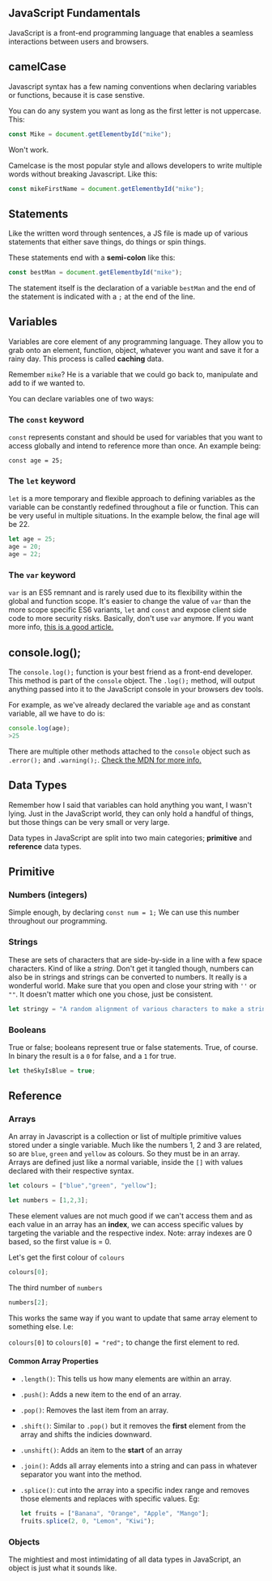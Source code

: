 ## JavaScript Fundamentals

JavaScript is a front-end programming language that enables a seamless interactions between users and browsers. 

## camelCase 

Javascript syntax has a few naming conventions when declaring variables or functions, because it is case senstive. 

You can do any system you want as long as the first letter is not uppercase. This:

```javascript
const Mike = document.getElementbyId("mike");
```

Won't work.

Camelcase is the most popular style and allows developers to write multiple words without breaking Javascript. Like this:

```javascript
const mikeFirstName = document.getElementbyId("mike");
```

## Statements 

Like the written word through sentences, a JS file is made up of various statements that either save things, do things or spin things. 

These statements end with a **semi-colon** like this: 

```javascript 
const bestMan = document.getElementbyId("mike");
```

The statement itself is the declaration of a variable `bestMan` and the end of the statement is indicated with a `;` at the end of the line.

## Variables 

Variables are core element of any programming language. They allow you to grab onto an element, function, object, whatever you want and save it for a rainy day. This process is called **caching** data. 

Remember `mike`? He is a variable that we could go back to, manipulate and add to if we wanted to. 

You can declare variables one of two ways: 

### The ```const``` keyword

`const` represents constant and should be used for variables that you want to access globally and intend to reference more than once. An example being:

   `const age = 25;` 

### The `let` keyword

`let` is a more temporary and flexible approach to defining variables as the variable can be constantly redefined throughout a file or function. This can be very useful in multiple situations. In the example below, the final age will be 22. 

   ```javascript
   let age = 25;
   age = 20;
   age = 22;
   ```

### The `var` keyword

`var` is an ES5 remnant and is rarely used due to its flexibility within the global and function scope. It's easier to change the value of `var` than the more scope specific ES6 variants, `let` and `const` and expose client side code to more security risks. Basically, don't use `var` anymore. If you want more info, [this is a good article.](https://levelup.gitconnected.com/stop-using-var-to-declare-variables-in-javascript-6c0caec16f43)


## console.log();

The `console.log();` function is your best friend as a front-end developer. This method is part of the `console` object. The `.log();` method, will output anything passed into it to the JavaScript console in your browsers dev tools. 

For example, as we've already declared the variable `age` and as constant variable, all we have to do is: 

```javascript
console.log(age);
>25
```

There are multiple other methods attached to the `console` object such as `.error();` and `.warning();`. [Check the MDN for more info.](https://developer.mozilla.org/en-US/docs/Web/API/console)


## Data Types

Remember how I said that variables can hold anything you want, I wasn't lying. Just in the JavaScript world, they can only hold a handful of things, but those things can be very small or very large. 

Data types in JavaScript are split into two main categories; **primitive** and **reference** data types. 

## Primitive

### Numbers (integers)

Simple enough, by declaring `const num = 1;` We can use this number throughout our programming. 

### Strings 

These are sets of characters that are side-by-side in a line with a few space characters. Kind of like a *string*. Don't get it tangled though, numbers can also be in strings and strings can be converted to numbers. It really is a wonderful world. Make sure that you open and close your string with `''` or `""`. It doesn't matter which one you chose, just be consistent. 

```javascript
let stringy = "A random alignment of various characters to make a string";
```

### Booleans

True or false; booleans represent true or false statements. True, of course. In binary the result is a `0` for false, and a `1` for true. 

```javascript 
let theSkyIsBlue = true;
```

## Reference 

### Arrays
An array in Javascript is a collection or list of multiple primitive values stored under a single variable. Much like the numbers 1, 2 and 3 are related, so are `blue`, `green` and `yellow` as colours. So they must be in an array. Arrays are defined just like a normal variable, inside the `[]` with values declared with their respective syntax. 

```javascript
let colours = ["blue","green", "yellow"];

let numbers = [1,2,3];
```

These element values are not much good if we can't access them and as each value in an array has an **index**, we can access specific values by targeting the variable and the respective index. Note: array indexes are 0 based, so the first value is = 0. 

Let's get the first colour of `colours`

```javascript
colours[0];
```

The third number of `numbers`

```javascript
numbers[2];
```

This works the same way if you want to update that same array element to something else. I.e: 

`colours[0]` to `colours[0] = "red";` to change the first element to red. 

#### Common Array Properties

* `.length()`: This tells us how many elements are within an array.
* `.push()`: Adds a new item to the end of an array.
* `.pop()`: Removes the last item from an array. 
* `.shift()`: Similar to `.pop()` but it removes the **first** element from the array and shifts the indicies downward. 
* `.unshift()`: Adds an item to the **start** of an array
* `.join()`: Adds all array elements into a string and can pass in whatever separator you want into the method.
* `.splice()`: cut into the array into a specific index range and removes those elements and replaces with specific values. Eg:

   ```javascript
   let fruits = ["Banana", "Orange", "Apple", "Mango"];
   fruits.splice(2, 0, "Lemon", "Kiwi");
   ```

### Objects 

The mightiest and most intimidating of all data types in JavaScript, an object is just what it sounds like. 




